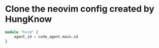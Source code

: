# Clone the neovim config created by HungKnow

```tf
module "hvim" {
    agent_id = code_agent.main.id
}
```
